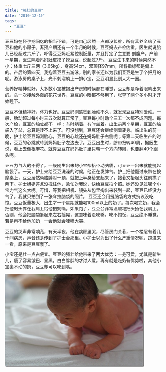 ```yaml
---
title: "强壮的豆豆"
date: "2010-12-10"
tags: 
  - "豆豆"
---
```


豆豆妈在怀孕期间吃的相当不错，可是自己居然一点都没长胖，所有营养全给了豆豆和他的小房子。离预产期还有一个半月的时候，豆豆妈去产检估重。医生就说胎儿已经超过六斤了。吓得豆豆妈赶紧控制饭量，并且打定了主意要 剖腹产。产前一星期，医生隔着妈妈肚皮摸了摸豆豆，说超过7斤。 豆豆生下来的时候果然不小：体重七斤三两（3.65kg），身高54cm，双顶径97mm，所有指标都是偏上的。产后的第四天，我抱着豆豆去游泳，别的家长还以为我们豆豆是生了个把月的呢。游泳房的桌子上，光不刺溜躺上一排小宝，豆豆明显比别人大一圈。

营养好精神就好，大多数小宝被抱出产房的时候都在睡觉，豆豆却是睁着眼睛出来的。头一次接触外面的花花世界，豆豆的小眼都不够用了，张望了两个多小时才开始睡下。

豆豆不但精神好，体力也好。豆豆妈刚感觉到胎动不久，就发现豆豆特别爱动。一般，胎动超过每小时三五次就算正常了，豆豆每小时动个三五十次都不成问题。每次产检，豆豆的胎位都不一样：有时躺着，有时坐着。出生前两个星期，豆豆的脑袋入了盆，总算是转不上来了。可没想到，豆豆还会继续侧着转身。临出生的前一晚，护士给豆豆妈测胎心，豆豆的心跳还在妈妈肚子右侧呢；等第二天临生产的时候，豆豆的心跳就转到妈妈肚子左边去了。豆豆出生时，脐带扭转40周，据医生说，看上去像根麻花。就算豆豆在妈妈肚子里只朝一个方向转圈，也要翻40个跟头呢。

豆豆力气大的不得了。一般刚生出来的小宝都抬不动脑袋，可豆豆一出来就能挺起脑袋了。一天，护士来给豆豆洗澡的时候，他正在发脾气。护士把他翻过来趴在按摩桌上，豆豆居然俩胳膊肘一顶，就把上半身给支起来了，接着又抬起头往前拱了两下。护士姐姐差点没拽住他，急忙对我说，快给豆豆拍个照。她还没见过哪个小宝力气这么大呢。可惜，等我把相机、镜头从包里掏出来装到一起，豆豆已经没力气了。我就只拍到了一张耷拉脑袋的照片。 豆豆还会用挺脑袋的方式抗议没吃饱。豆豆饭量极大，出生才一个星期就能喝100ml以上的奶了。每次喝完奶，我会把他的头靠在我肩上给他拍奶嗝。如果饱了，豆豆会非常温顺地把头搭在我肩上。否则，他会把脑袋挺起来左右摇晃，这意味着没吃够。吃不饱饭，豆豆绝不睡觉，若是再不给他加奶，一会他就会哇哇大哭。

豆豆的哭声非常响亮，有天半夜，他在病房里哭，尽管房门关着，一个楼层有着几十间病房，声音还是传到了护士台那里。小护士以为出了什么严重情况呢，跑进来一看，原来是豆豆饿了。

小宝还是壮一点占便宜。豆豆的强壮给他带来了两大优势：一是可爱，尤其是新生儿，瘦了容易皱巴、显黑，白白胖胖的才讨人爱。再有就是吃奶有优势啦，其他小宝裹不动的奶，豆豆却可以吃到嘴。

![DSC00384](images/dsc00384_thumb.jpg "DSC00384")
